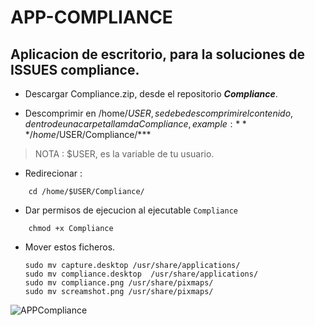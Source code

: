 # APP-COMPLIANCE
## Aplicacion de escritorio, para la soluciones de ISSUES compliance.

- Descargar Compliance.zip, desde el repositorio ***Compliance***.

- Descomprimir en /home/$USER, se debe descomprimir el contenido, dentro de una carpeta llamda Compliance, example : ***/home/$USER/Compliance/***

> NOTA : $USER, es la variable de tu usuario.

- Redirecionar : 
```
	cd /home/$USER/Compliance/  
```

- Dar permisos de ejecucion al ejecutable `Compliance`
```
	chmod +x Compliance
```

- Mover estos ficheros.
	```
	sudo mv capture.desktop /usr/share/applications/
	sudo mv compliance.desktop  /usr/share/applications/
	sudo mv compliance.png /usr/share/pixmaps/
	sudo mv screamshot.png /usr/share/pixmaps/
	```
![APPCompliance](https://user-images.githubusercontent.com/86171869/159774005-f06ec648-4988-48c9-bebc-e332930437b8.png)